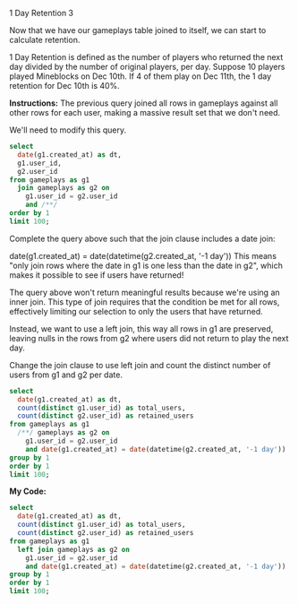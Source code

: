 1 Day Retention 3

Now that we have our gameplays table joined to itself, we can start to calculate retention.

1 Day Retention is defined as the number of players who returned the next day divided by the number of original players, per day. Suppose 10 players played Mineblocks on Dec 10th. If 4 of them play on Dec 11th, the 1 day retention for Dec 10th is 40%.

**Instructions:**
The previous query joined all rows in gameplays against all other rows for each user, making a massive result set that we don't need.

We'll need to modify this query.
```sql
select
  date(g1.created_at) as dt,
  g1.user_id,
  g2.user_id
from gameplays as g1
  join gameplays as g2 on
    g1.user_id = g2.user_id
    and /**/
order by 1
limit 100;
```
Complete the query above such that the join clause includes a date join:

date(g1.created_at) = date(datetime(g2.created_at, '-1 day'))
This means "only join rows where the date in g1 is one less than the date in g2", which makes it possible to see if users have returned!

The query above won't return meaningful results because we're using an inner join. This type of join requires that the condition be met for all rows, effectively limiting our selection to only the users that have returned.

Instead, we want to use a left join, this way all rows in g1 are preserved, leaving nulls in the rows from g2 where users did not return to play the next day.

Change the join clause to use left join and count the distinct number of users from g1 and g2 per date.
```sql
select
  date(g1.created_at) as dt,
  count(distinct g1.user_id) as total_users,
  count(distinct g2.user_id) as retained_users
from gameplays as g1
  /**/ gameplays as g2 on
    g1.user_id = g2.user_id
    and date(g1.created_at) = date(datetime(g2.created_at, '-1 day'))
group by 1
order by 1
limit 100;
```
**My Code:**
```sql
select
  date(g1.created_at) as dt,
  count(distinct g1.user_id) as total_users,
  count(distinct g2.user_id) as retained_users
from gameplays as g1
  left join gameplays as g2 on
    g1.user_id = g2.user_id
    and date(g1.created_at) = date(datetime(g2.created_at, '-1 day'))
group by 1
order by 1
limit 100;
```
